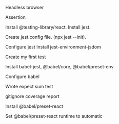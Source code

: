 
Headless browser 

Assertion


Install @testing-library/react.
Install jest.

Create jest.config file.
(npx jest --init).

Configure jest
Install jest-environment-jsdom

Create my first test

Install babel-jest, @babel/core, @babel/preset-env

Configure babel

Wrote expect sum test

gitignore coverage report

Install @babel/preset-react

Set @babel/preset-react runtime to automatic